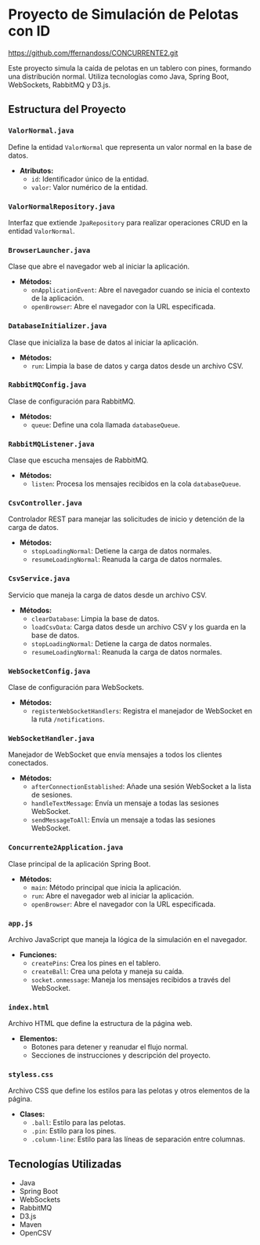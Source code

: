 # Proyecto de Simulación de Pelotas con ID
https://github.com/ffernandoss/CONCURRENTE2.git

Este proyecto simula la caída de pelotas en un tablero con pines, formando una distribución normal. Utiliza tecnologías como Java, Spring Boot, WebSockets, RabbitMQ y D3.js.

## Estructura del Proyecto

### `ValorNormal.java`
Define la entidad `ValorNormal` que representa un valor normal en la base de datos.

- **Atributos:**
  - `id`: Identificador único de la entidad.
  - `valor`: Valor numérico de la entidad.

### `ValorNormalRepository.java`
Interfaz que extiende `JpaRepository` para realizar operaciones CRUD en la entidad `ValorNormal`.

### `BrowserLauncher.java`
Clase que abre el navegador web al iniciar la aplicación.

- **Métodos:**
  - `onApplicationEvent`: Abre el navegador cuando se inicia el contexto de la aplicación.
  - `openBrowser`: Abre el navegador con la URL especificada.

### `DatabaseInitializer.java`
Clase que inicializa la base de datos al iniciar la aplicación.

- **Métodos:**
  - `run`: Limpia la base de datos y carga datos desde un archivo CSV.

### `RabbitMQConfig.java`
Clase de configuración para RabbitMQ.

- **Métodos:**
  - `queue`: Define una cola llamada `databaseQueue`.

### `RabbitMQListener.java`
Clase que escucha mensajes de RabbitMQ.

- **Métodos:**
  - `listen`: Procesa los mensajes recibidos en la cola `databaseQueue`.

### `CsvController.java`
Controlador REST para manejar las solicitudes de inicio y detención de la carga de datos.

- **Métodos:**
  - `stopLoadingNormal`: Detiene la carga de datos normales.
  - `resumeLoadingNormal`: Reanuda la carga de datos normales.

### `CsvService.java`
Servicio que maneja la carga de datos desde un archivo CSV.

- **Métodos:**
  - `clearDatabase`: Limpia la base de datos.
  - `loadCsvData`: Carga datos desde un archivo CSV y los guarda en la base de datos.
  - `stopLoadingNormal`: Detiene la carga de datos normales.
  - `resumeLoadingNormal`: Reanuda la carga de datos normales.

### `WebSocketConfig.java`
Clase de configuración para WebSockets.

- **Métodos:**
  - `registerWebSocketHandlers`: Registra el manejador de WebSocket en la ruta `/notifications`.

### `WebSocketHandler.java`
Manejador de WebSocket que envía mensajes a todos los clientes conectados.

- **Métodos:**
  - `afterConnectionEstablished`: Añade una sesión WebSocket a la lista de sesiones.
  - `handleTextMessage`: Envía un mensaje a todas las sesiones WebSocket.
  - `sendMessageToAll`: Envía un mensaje a todas las sesiones WebSocket.

### `Concurrente2Application.java`
Clase principal de la aplicación Spring Boot.

- **Métodos:**
  - `main`: Método principal que inicia la aplicación.
  - `run`: Abre el navegador web al iniciar la aplicación.
  - `openBrowser`: Abre el navegador con la URL especificada.

### `app.js`
Archivo JavaScript que maneja la lógica de la simulación en el navegador.

- **Funciones:**
  - `createPins`: Crea los pines en el tablero.
  - `createBall`: Crea una pelota y maneja su caída.
  - `socket.onmessage`: Maneja los mensajes recibidos a través del WebSocket.

### `index.html`
Archivo HTML que define la estructura de la página web.

- **Elementos:**
  - Botones para detener y reanudar el flujo normal.
  - Secciones de instrucciones y descripción del proyecto.

### `styless.css`
Archivo CSS que define los estilos para las pelotas y otros elementos de la página.

- **Clases:**
  - `.ball`: Estilo para las pelotas.
  - `.pin`: Estilo para los pines.
  - `.column-line`: Estilo para las líneas de separación entre columnas.


## Tecnologías Utilizadas

- Java
- Spring Boot
- WebSockets
- RabbitMQ
- D3.js
- Maven
- OpenCSV
